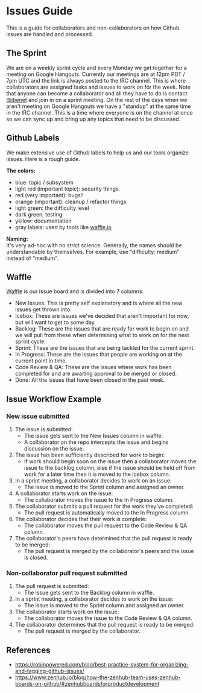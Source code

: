 Issues Guide
=============
This is a guide for collaborators and non-collaborators on how Github issues
are handled and processed. 


The Sprint
-----------
We are on a weekly sprint cycle and every Monday we get together for a meeting
on Google Hangouts. Currently our meetings are at 12pm PDT / 7pm UTC and the 
link is always
posted to the IRC channel. This is where collaborators are assigned tasks and 
issues to work on for the week. Note that anyone can become a collaborator and 
all they have to do is contact
[@jbenet](https://github.com/jbenet) and join in on a sprint meeting. On the 
rest of the days when we aren't meeting on 
Google Hangouts we have a "standup" at the same time in the IRC channel. This is
a time where everyone is on the channel at once so we can sync up and bring up 
any topics that need to be discussed. 


Github Labels
--------------
We make extensive use of Github labels to help us and our tools organize issues.
Here is a rough guide.

__The colors:__  
* blue: topic / subsystem  
* light red (important topic): security things  
* red (very important): bugs!!  
* orange (important): cleanup / refactor things  
* light green: the difficulty level  
* dark green: testing  
* yellow: documentation  
* gray labels: used by tools like [waffle.io](https://waffle.io/ipfs/ipfs)  

__Naming:__  
It's very ad-hoc with no strict science. Generally, the names should be
understandable by themselves. For example, use "difficulty: medium" instead
of "medium".


Waffle
-------
[Waffle](https://waffle.io/ipfs/ipfs) is our issue board and is divided into 
7 columns:
* New Issues: This is pretty self explanatory and is where all the new issues
    get thrown into.
* Icebox: These are issues we've decided that aren't important for now, but
    will want to get to some day.
* Backlog: These are the issues that are ready for work to begin on and we 
    will pull from these when determining what to work on for 
    the next sprint cycle.
* Sprint: These are the issues that are being tackled for the current sprint.
* In Progress: These are the issues that people are working on at the current
    point in time.
* Code Review & QA: These are the issues where work has been completed for 
    and are awaiting approval to be merged or closed.
* Done: All the issues that have been closed in the past week.


Issue Workflow Example
-----------------------
### New issue submitted
1. The issue is submitted:
    * The issue gets sent to the New Issues column in waffle.
    * A collaborator on the repo intercepts the issue and begins discussion on
      the issue.
2. The issue has been sufficiently described for work to begin:
   * If work should begin soon on the issue then a collaborator moves the issue
     to the backlog column, else if the issue should be held off from work for
     a later time then it is moved to the Icebox column.
3. In a sprint meeting, a collaborator decides to work on an issue:
    * The issue is moved to the Sprint column and assigned an owner.
4. A collaborator starts work on the issue:
    * The collaborator moves the issue to the In Progress column.
5. The collaborator submits a pull request for the work they've completed:
    * The pull request is automatically moved to the In Progress column.
6. The collaborator decides that their work is complete:
    * The collaborator moves the pull request to the Code Review & QA column.
7. The collaborator's peers have determined that the pull request is ready to
    be merged:
    * The pull request is merged by the collaborator's peers and the issue is
      closed.

### Non-collaborator pull request submitted
1. The pull request is submitted:
    * The issue gets sent to the Backlog column in waffle.
2. In a sprint meeting, a collaborator decides to work on the issue:
    * The issue is moved to the Sprint column and assigned an owner.
3. The collaborator starts work on the issue:
    * The collaborator moves the issue to the Code Review & QA column.
4. The collaborator determines that the pull request is ready to be merged:
    * The pull request is merged by the collaborator.


References
-----------
* https://robinpowered.com/blog/best-practice-system-for-organizing-and-tagging-github-issues/
* https://www.zenhub.io/blog/how-the-zenhub-team-uses-zenhub-boards-on-github/#zenhubboardsforproductdevelopment
